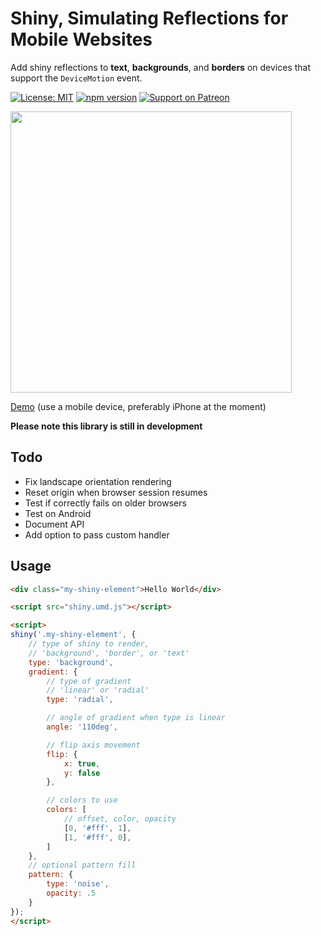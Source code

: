 # Shiny, Simulating Reflections for Mobile Websites

Add shiny reflections to **text**, **backgrounds**, and **borders** on devices that support the `DeviceMotion` event.

[![License: MIT](https://img.shields.io/badge/license-MIT-blue.svg)](https://github.com/rikschennink/shiny/blob/gh-pages/LICENSE)
[![npm version](https://badge.fury.io/js/%40rikschennink%2Fshiny.svg)](https://badge.fury.io/js/%40rikschennink%2Fshiny)
[![Support on Patreon](https://img.shields.io/badge/support-patreon-salmon.svg)](https://www.patreon.com/rikschennink)

<img src="https://github.com/rikschennink/shiny/blob/master/demo.gif?raw=true" width="450" alt=""/>

[Demo](https://rikschennink.github.io/shiny/) (use a mobile device, preferably iPhone at the moment)

**Please note this library is still in development**

## Todo

- Fix landscape orientation rendering
- Reset origin when browser session resumes
- Test if correctly fails on older browsers
- Test on Android
- Document API
- Add option to pass custom handler

## Usage

```html
<div class="my-shiny-element">Hello World</div>

<script src="shiny.umd.js"></script>

<script>
shiny('.my-shiny-element', {
    // type of shiny to render, 
    // 'background', 'border', or 'text'
    type: 'background',
    gradient: {
        // type of gradient
        // 'linear' or 'radial'
        type: 'radial',

        // angle of gradient when type is linear
        angle: '110deg',

        // flip axis movement
        flip: {
            x: true,
            y: false
        },

        // colors to use
        colors: [
            // offset, color, opacity
            [0, '#fff', 1],
            [1, '#fff', 0],
        ]
    },
    // optional pattern fill
    pattern: {
        type: 'noise',
        opacity: .5
    }
});
</script>
```

